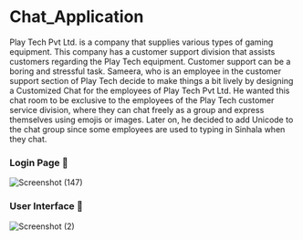 # Chat_Application

Play Tech Pvt Ltd. is a company that supplies various types of gaming equipment. This company has a customer support division that assists customers regarding the Play Tech equipment. Customer support can be a boring and stressful task. Sameera, who is an employee in the customer support section of Play Tech decide to make things a bit lively by designing a Customized Chat for the employees of Play Tech Pvt Ltd. He wanted this chat room to be exclusive to the employees of the Play Tech customer service division, where they can chat freely as a group and express themselves using emojis or images. Later on, he decided to add Unicode to the chat group since some employees are used to typing in Sinhala when they chat.

### Login Page 🎫

![Screenshot (147)](https://github.com/Prabath159753/Chat_Application-Java-Socket/blob/master/src/assets/Screenshot%20(147).png)

### User Interface 📱

![Screenshot (2)]()
